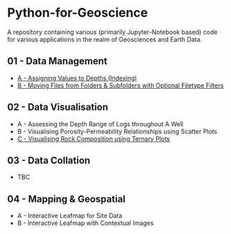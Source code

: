 # Python-for-Geoscience
A repository containing various (primarily Jupyter-Notebook based) code for various applications in the realm of Geosciences and Earth Data.

## 01 - Data Management
-  [A - Assigning Values to Depths (Indexing)](https://github.com/geo-cjd/Python-for-Geoscience/blob/751bd3b4571e5ff502b5fbcdba90c468d1a966ff/01_Data%20Management/01_Indexing/Data%20Management%20-%2001%20-%20Indexing%20Values.ipynb)
-  [B - Moving Files from Folders & Subfolders with Optional Filetype Filters](https://github.com/geo-cjd/Python-for-Geoscience/blob/fc1a5fb35f63a911442021277d158e8976c7029b/01_Data%20Management/B_File%20Management/B%20-%20File%20Management.ipynb)

## 02 - Data Visualisation
- A - Assessing the Depth Range of Logs throughout A Well
- B - Visualising Porosity-Permeability Relationships using Scatter Plots
- [C - Visualising Rock Composition using Ternary Plots](https://github.com/geo-cjd/Python-for-Geoscience/blob/c3b9c84fd64b33e9645577c10b4acd8346635914/02_Data%20Visualisation/C_Ternary%20Diagrams/C%20-%20Ternary%20Diagrams.ipynb)

## 03 - Data Collation
- TBC

## 04 - Mapping & Geospatial
- A - Interactive Leafmap for Site Data
- B - Interactive Leafmap with Contextual Images
